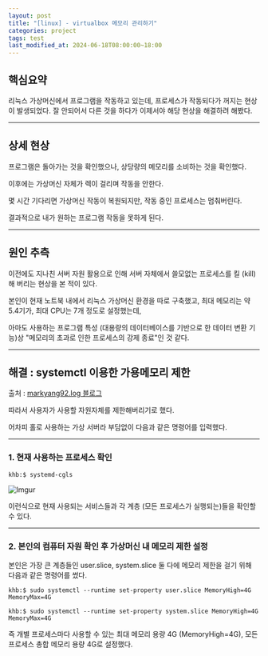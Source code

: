```yaml
---
layout: post
title: "[linux] - virtualbox 메모리 관리하기"
categories: project
tags: test
last_modified_at: 2024-06-18T08:00:00~18:00
---  
```



## 핵심요약 

리눅스 가상머신에서 프로그램을 작동하고 있는데, 프로세스가 작동되다가 꺼지는 현상이 발생되었다. 잘 안되어서 다른 것을 하다가 이제서야 해당 현상을 해결하려 해봤다.  

---

## 상세 현상  

프로그램은 돌아가는 것을 확인했으나, 상당량의 메모리를 소비하는 것을 확인했다.  

이후에는 가상머신 자체가 렉이 걸리며 작동을 안한다.  

몇 시간 기다리면 가상머신 작동이 복원되지만, 작동 중인 프로세스는 멈춰버린다.  

결과적으로 내가 원하는 프로그램 작동을 못하게 된다.  

---

## 원인 추측  
이전에도 지나친 서버 자원 활용으로 인해 서버 자체에서 쓸모없는 프로세스를 킬 (kill)해 버리는 현상을 본 적이 있다.  

본인이 현재 노트북 내에서 리눅스 가상머신 환경을 따로 구축했고, 최대 메모리는 약 5.4기가, 최대 CPU는 7개 정도로 설정했는데,  

아마도 사용하는 프로그램 특성 (대용량의 데이터베이스를 기반으로 한 데이터 변환 기능)상 "메모리의 초과로 인한 프로세스의 강제 종료"인 것 같다.  

---

## 해결 : systemctl 이용한 가용메모리 제한  

출처 : [markyang92.log 블로그](https://velog.io/@markyang92/systemd%EB%A1%9C-%EC%8B%9C%EC%8A%A4%ED%85%9C-%EC%9E%90%EC%9B%90-%EC%A0%9C%ED%95%9C%ED%95%98%EA%B8%B0)  

따라서 사용자가 사용할 자원자체를 제한해버리기로 했다.  

어차피 홀로 사용하는 가상 서버라 부담없이 다음과 같은 명령어를 입력했다.  

---  

### 1. 현재 사용하는 프로세스 확인  

```linux
khb:$ systemd-cgls
```  

![Imgur](https://imgur.com/Sf1zECd.jpg)

이런식으로 현재 사용되는 서비스들과 각 계층 (모든 프로세스가 실행되는)들을 확인할 수 있다.  

---

### 2. 본인의 컴퓨터 자원 확인 후 가상머신 내 메모리 제한 설정   

본인은 가장 큰 계층들인 user.slice, system.slice 둘 다에 메모리 제한을 걸기 위해 다음과 같은 명령어를 썼다.  

```linux
khb:$ sudo systemctl --runtime set-property user.slice MemoryHigh=4G MemoryMax=4G

khb:$ sudo systemctl --runtime set-property system.slice MemoryHigh=4G MemoryMax=4G
```
  
   
즉 개별 프로세스마다 사용할 수 있는 최대 메모리 용량 4G (MemoryHigh=4G), 모든 프로세스 총합 메모리 용량 4G로 설정했다.  